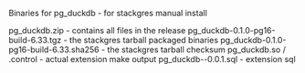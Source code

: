 Binaries for pg_duckdb - for stackgres manual install

pg_duckdb.zip - contains all files in the release
pg_duckdb-0.1.0-pg16-build-6.33.tgz - the stackgres tarball packaged binaries
pg_duckdb-0.1.0-pg16-build-6.33.sha256 - the stackgres tarball checksum
pg_duckdb.so / .control - actual extension make output
pg_duckdb--0.0.1.sql - extension sql
